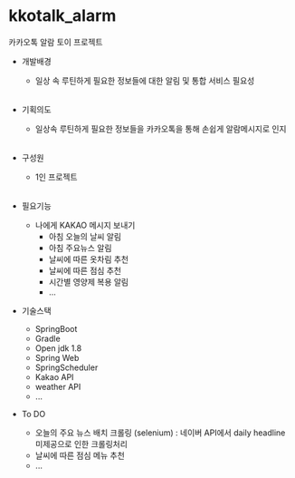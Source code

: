 # kkotalk_alarm
카카오톡 알람 토이 프로젝트

- 개발배경
  - 일상 속 루틴하게 필요한 정보들에 대한 알림 및 통합 서비스 필요성
  <br>
- 기획의도
  - 일상속 루틴하게 필요한 정보들을 카카오톡을 통해 손쉽게 알람메시지로 인지
  <br>
- 구성원
  - 1인 프로젝트
  <br>
- 필요기능
  - 나에게 KAKAO 메시지 보내기
    - 아침 오늘의 날씨 알림
    - 아침 주요뉴스 알림
    - 날씨에 따른 옷차림 추천
    - 날씨에 따른 점심 추천
    - 시간별 영양제 복용 알림
    - ...

- 기술스택
  - SpringBoot
  - Gradle
  - Open jdk 1.8
  - Spring Web
  - SpringScheduler
  - Kakao API
  - weather API
  - ...

- To DO
  - 오늘의 주요 뉴스 배치 크롤링 (selenium) : 네이버 API에서 daily headline 미제공으로 인한 크롤링처리
  - 날씨에 따른 점심 메뉴 추천
  - ...
 
